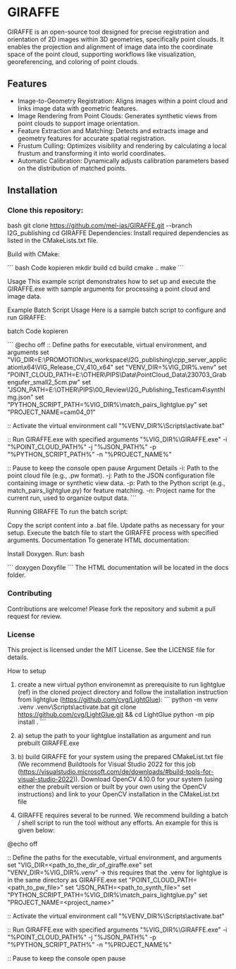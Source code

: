# GIRAFFE


GIRAFFE is an open-source tool designed for precise registration and orientation of 2D images within 3D geometries, specifically point clouds. It enables the projection and alignment of image data into the coordinate space of the point cloud, supporting workflows like visualization, georeferencing, and coloring of point clouds.

## Features
- Image-to-Geometry Registration: Aligns images within a point cloud and links image data with geometric features.
- Image Rendering from Point Clouds: Generates synthetic views from point clouds to support image orientation.
- Feature Extraction and Matching: Detects and extracts image and geometry features for accurate spatial registration.
- Frustum Culling: Optimizes visibility and rendering by calculating a local frustum and transforming it into world coordinates.
- Automatic Calibration: Dynamically adjusts calibration parameters based on the distribution of matched points.


## Installation
### Clone this repository:

bash
git clone https://github.com/mel-ias/GIRAFFE.git --branch I2G_publishing
cd GIRAFFE
Dependencies: Install required dependencies as listed in the CMakeLists.txt file.

Build with CMake:

´´´
bash
Code kopieren
mkdir build
cd build
cmake ..
make
´´´

Usage
This example script demonstrates how to set up and execute the GIRAFFE.exe with sample arguments for processing a point cloud and image data.

Example Batch Script Usage
Here is a sample batch script to configure and run GIRAFFE:

batch
Code kopieren

´´´
@echo off
:: Define paths for executable, virtual environment, and arguments
set "VIG_DIR=E:\PROMOTION\vs_workspace\I2G_publishing\cpp_server_application\x64\VIG_Release_CV_410_x64"
set "VENV_DIR=%VIG_DIR%\.venv"
set "POINT_CLOUD_PATH=E:\OTHER\PIPS\Data\PointCloud_Data\230703_Grabengufer_small2_5cm.pw"
set "JSON_PATH=E:\OTHER\PIPS\00_Review\I2G_Publishing_Test\cam4\synthImg.json"
set "PYTHON_SCRIPT_PATH=%VIG_DIR%\match_pairs_lightglue.py"
set "PROJECT_NAME=cam04_01"

:: Activate the virtual environment
call "%VENV_DIR%\Scripts\activate.bat"

:: Run GIRAFFE.exe with specified arguments
"%VIG_DIR%\GIRAFFE.exe" -i "%POINT_CLOUD_PATH%" -j "%JSON_PATH%" -p "%PYTHON_SCRIPT_PATH%" -n "%PROJECT_NAME%"

:: Pause to keep the console open
pause
Argument Details
-i: Path to the point cloud file (e.g., .pw format).
-j: Path to the JSON configuration file containing image or synthetic view data.
-p: Path to the Python script (e.g., match_pairs_lightglue.py) for feature matching.
-n: Project name for the current run, used to organize output data.
´´´

Running GIRAFFE
To run the batch script:

Copy the script content into a .bat file.
Update paths as necessary for your setup.
Execute the batch file to start the GIRAFFE process with specified arguments.
Documentation
To generate HTML documentation:

Install Doxygen.
Run:
bash

´´´
doxygen Doxyfile
´´´
The HTML documentation will be located in the docs folder.

### Contributing
Contributions are welcome! Please fork the repository and submit a pull request for review.

### License
This project is licensed under the MIT License. See the LICENSE file for details.





How to setup

1. create a new virtual python environemnt as prerequisite to run lightglue (ref) in the cloned project directory and follow the installation instruction from lightglue (https://github.com/cvg/LightGlue):
´´´
python -m venv .venv
.venv\Scripts\activate.bat
git clone https://github.com/cvg/LightGlue.git && cd LightGlue
python -m pip install .
´´´

2. a) setup the path to your lightglue installation as argument and run prebuilt GIRAFFE.exe


2. b) build GIRAFFE for your system using the prepared CMakeList.txt file (We recommend Buildtools for Visual Studio 2022 for this job (https://visualstudio.microsoft.com/de/downloads/#build-tools-for-visual-studio-2022)). Download OpenCV 4.10.0 for your system (using either the prebuilt version or built by your own using the OpenCV instructions) and link to your OpenCV installation in the CMakeList.txt file


3. GIRAFFE requires several to be runned. We recommend building a batch / shell script to run the tool without any efforts. An example for this is given below:

@echo off

:: Define the paths for the executable, virtual environment, and arguments
set "VIG_DIR=<path_to_the_dir_of_giraffe.exe" 
set "VENV_DIR=%VIG_DIR%\.venv" -> this requires that the .venv for lightglue is in the same directory as GIRAFFE.exe
set "POINT_CLOUD_PATH=<path_to_pw_file>"
set "JSON_PATH=<path_to_synth_file>"
set "PYTHON_SCRIPT_PATH=%VIG_DIR%\match_pairs_lightglue.py"
set "PROJECT_NAME=<project_name>"

:: Activate the virtual environment
call "%VENV_DIR%\Scripts\activate.bat"

:: Run GIRAFFE.exe with specified arguments
"%VIG_DIR%\GIRAFFE.exe" -i "%POINT_CLOUD_PATH%" -j "%JSON_PATH%" -p "%PYTHON_SCRIPT_PATH%" -n "%PROJECT_NAME%"

:: Pause to keep the console open
pause






